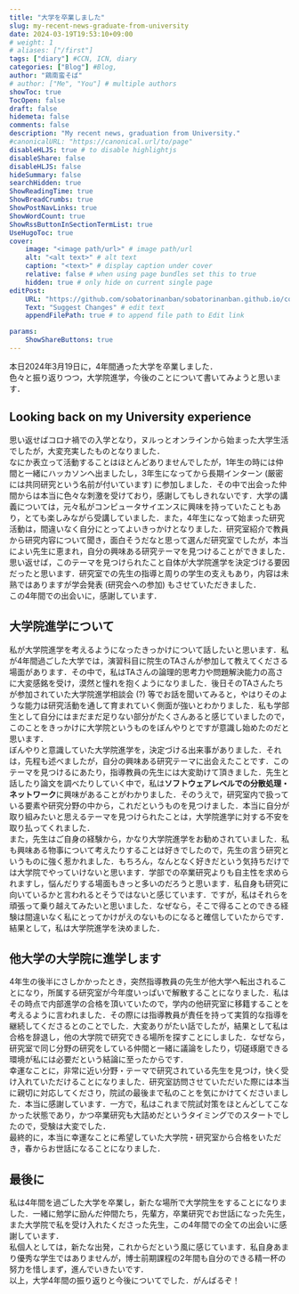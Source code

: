 ```yaml
---
title: "大学を卒業しました"
slug: my-recent-news-graduate-from-university
date: 2024-03-19T19:53:10+09:00
# weight: 1
# aliases: ["/first"]
tags: ["diary"] #CCN, ICN, diary
categories: ["Blog"] #Blog, 
author: "鶏南蛮そば"
# author: ["Me", "You"] # multiple authors
showToc: true
TocOpen: false
draft: false
hidemeta: false
comments: false
description: "My recent news, graduation from University."
#canonicalURL: "https://canonical.url/to/page"
disableHLJS: true # to disable highlightjs
disableShare: false
disableHLJS: false
hideSummary: false
searchHidden: true
ShowReadingTime: true
ShowBreadCrumbs: true
ShowPostNavLinks: true
ShowWordCount: true
ShowRssButtonInSectionTermList: true
UseHugoToc: true
cover:
    image: "<image path/url>" # image path/url
    alt: "<alt text>" # alt text
    caption: "<text>" # display caption under cover
    relative: false # when using page bundles set this to true
    hidden: true # only hide on current single page
editPost:
    URL: "https://github.com/sobatorinanban/sobatorinanban.github.io/commits/main/content"
    Text: "Suggest Changes" # edit text
    appendFilePath: true # to append file path to Edit link

params:
    ShowShareButtons: true
---
```

本日2024年3月19日に，4年間通った大学を卒業しました．  
色々と振り返りつつ，大学院進学，今後のことについて書いてみようと思います．  

## Looking back on my University experience   
思い返せばコロナ禍での入学となり，ヌルっとオンラインから始まった大学生活でしたが，大変充実したものとなりました．  
なにか表立って活動することはほとんどありませんでしたが，1年生の時には仲間と一緒にハッカソンへ出ましたし，3年生になってから長期インターン (厳密には共同研究という名前が付いています) に参加しました．その中で出会った仲間からは本当に色々な刺激を受けており，感謝してもしきれないです．大学の講義については，元々私がコンピュータサイエンスに興味を持っていたこともあり，とても楽しみながら受講していました．また，4年生になって始まった研究活動は，間違いなく自分にとってよいきっかけとなりました．研究室紹介で教員から研究内容について聞き，面白そうだなと思って選んだ研究室でしたが，本当によい先生に恵まれ，自分の興味ある研究テーマを見つけることができました．思い返せば，このテーマを見つけられたこと自体が大学院進学を決定づける要因だったと思います．研究室での先生の指導と周りの学生の支えもあり，内容は未熟ではありますが学会発表 (研究会への参加) もさせていただきました．  
この4年間での出会いに，感謝しています．

## 大学院進学について  
私が大学院進学を考えるようになったきっかけについて話したいと思います．私が4年間過ごした大学では，演習科目に院生のTAさんが参加して教えてくださる場面があります．その中で，私はTAさんの論理的思考力や問題解決能力の高さに大変感銘を受け，漠然と憧れを抱くようになりました．後日そのTAさんたちが参加されていた大学院進学相談会 (?) 等でお話を聞いてみると，やはりそのような能力は研究活動を通して育まれていく側面が強いとわかりました．私も学部生として自分にはまだまだ足りない部分がたくさんあると感じていましたので，このことをきっかけに大学院というものをぼんやりとですが意識し始めたのだと思います．  
ぼんやりと意識していた大学院進学を，決定づける出来事がありました．それは，先程も述べましたが，自分の興味ある研究テーマに出会えたことです．このテーマを見つけるにあたり，指導教員の先生には大変助けて頂きました．先生と話したり論文を調べたりしていく中で，私は**ソフトウェアレベルでの分散処理・ネットワーク**に興味があることがわかりました．そのうえで，研究室内で扱っている要素や研究分野の中から，これだというものを見つけました．本当に自分が取り組みたいと思えるテーマを見つけられたことは，大学院進学に対する不安を取り払ってくれました．  
また，先生はご自身の経験から，かなり大学院進学をお勧めされていました．私も興味ある物事について考えたりすることは好きでしたので，先生の言う研究というものに強く惹かれました．もちろん，なんとなく好きだという気持ちだけでは大学院でやっていけないと思います．学部での卒業研究よりも自主性を求められますし，悩んだりする場面もきっと多いのだろうと思います．私自身も研究に向いているかと言われるとそうではないと感じています．ですが，私はそれらを頑張って乗り越えてみたいと思いました．なぜなら，そこで得ることのできる経験は間違いなく私にとってかけがえのないものになると確信していたからです．  
結果として，私は大学院進学を決めました．  

## 他大学の大学院に進学します  
4年生の後半にさしかかったとき，突然指導教員の先生が他大学へ転出されることになり，所属する研究室が今年度いっぱいで解散することになりました．私はその時点で内部進学の合格を頂いていたので，学内の他研究室に移籍することを考えるように言われました．その際には指導教員が責任を持って実質的な指導を継続してくださるとのことでした．大変ありがたい話でしたが，結果として私は合格を辞退し，他の大学院で研究できる場所を探すことにしました．なぜなら，研究室で同じ分野の研究をしている仲間と一緒に議論をしたり，切磋琢磨できる環境が私には必要だという結論に至ったからです．  
幸運なことに，非常に近い分野・テーマで研究されている先生を見つけ，快く受け入れていただけることになりました．研究室訪問させていただいた際には本当に親切に対応してくださり，院試の最後まで私のことを気にかけてくださいました．本当に感謝しています．一方で，私はこれまで院試対策をほとんどしてこなかった状態であり，かつ卒業研究も大詰めだというタイミングでのスタートでしたので，受験は大変でした．  
最終的に，本当に幸運なことに希望していた大学院・研究室から合格をいただき，春からお世話になることになりました．  

## 最後に  
私は4年間を過ごした大学を卒業し，新たな場所で大学院生をすることになりました．一緒に勉学に励んだ仲間たち，先輩方，卒業研究でお世話になった先生，また大学院で私を受け入れたくださった先生，この4年間での全ての出会いに感謝しています．  
私個人としては，新たな出発，これからだという風に感じています．私自身あまり優秀な学生ではありませんが，博士前期課程の2年間も自分のできる精一杯の努力を惜しまず，進んでいきたいです．  
以上，大学4年間の振り返りと今後についてでした．がんばるぞ！  

